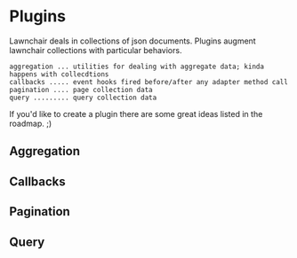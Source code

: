 Plugins
===

Lawnchair deals in collections of json documents. Plugins augment lawnchair collections with particular behaviors.

    aggregation ... utilities for dealing with aggregate data; kinda happens with collecdtions
    callbacks ..... event hooks fired before/after any adapter method call
    pagination .... page collection data
    query ......... query collection data 

If you'd like to create a plugin there are some great ideas listed in the roadmap. ;)

Aggregation
---

Callbacks
---

Pagination
---

Query
---


